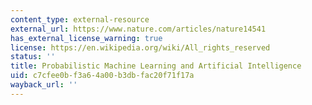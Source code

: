 ```yaml
---
content_type: external-resource
external_url: https://www.nature.com/articles/nature14541
has_external_license_warning: true
license: https://en.wikipedia.org/wiki/All_rights_reserved
status: ''
title: Probabilistic Machine Learning and Artificial Intelligence
uid: c7cfee0b-f3a6-4a00-b3db-fac20f71f17a
wayback_url: ''
---
```


